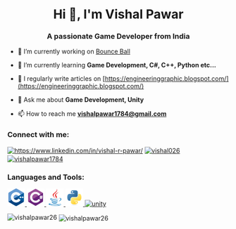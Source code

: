 <h1 align="center">Hi 👋, I'm Vishal Pawar</h1>
<h3 align="center">A passionate Game Developer from India</h3>

- 🔭 I’m currently working on [Bounce Ball](https://github.com/Vishalpawar03/Bounce-Ball)

- 🌱 I’m currently learning **Game Development, C#, C++, Python etc...**

- 📝 I regularly write articles on [https://engineeringgraphic.blogspot.com/](https://engineeringgraphic.blogspot.com/)

- 💬 Ask me about **Game Development, Unity**

- 📫 How to reach me **vishalpawar1784@gmail.com**

<h3 align="left">Connect with me:</h3>
<p align="left">
<a href="https://linkedin.com/in/https://www.linkedin.com/in/vishal-r-pawar/" target="blank"><img align="center" src="https://raw.githubusercontent.com/rahuldkjain/github-profile-readme-generator/master/src/images/icons/Social/linked-in-alt.svg" alt="https://www.linkedin.com/in/vishal-r-pawar/" height="30" width="40" /></a>
<a href="https://www.codechef.com/users/vishal026" target="blank"><img align="center" src="https://cdn.jsdelivr.net/npm/simple-icons@3.1.0/icons/codechef.svg" alt="vishal026" height="30" width="40" /></a>
<a href="https://www.hackerrank.com/vishalpawar1784" target="blank"><img align="center" src="https://raw.githubusercontent.com/rahuldkjain/github-profile-readme-generator/master/src/images/icons/Social/hackerrank.svg" alt="vishalpawar1784" height="30" width="40" /></a>
</p>

<h3 align="left">Languages and Tools:</h3>
<p align="left"> <a href="https://www.w3schools.com/cpp/" target="_blank" rel="noreferrer"> <img src="https://raw.githubusercontent.com/devicons/devicon/master/icons/cplusplus/cplusplus-original.svg" alt="cplusplus" width="40" height="40"/> </a> <a href="https://www.w3schools.com/cs/" target="_blank" rel="noreferrer"> <img src="https://raw.githubusercontent.com/devicons/devicon/master/icons/csharp/csharp-original.svg" alt="csharp" width="40" height="40"/> </a> <a href="https://www.java.com" target="_blank" rel="noreferrer"> <img src="https://raw.githubusercontent.com/devicons/devicon/master/icons/java/java-original.svg" alt="java" width="40" height="40"/> </a> <a href="https://www.python.org" target="_blank" rel="noreferrer"> <img src="https://raw.githubusercontent.com/devicons/devicon/master/icons/python/python-original.svg" alt="python" width="40" height="40"/> </a> <a href="https://unity.com/" target="_blank" rel="noreferrer"> <img src="https://www.vectorlogo.zone/logos/unity3d/unity3d-icon.svg" alt="unity" width="40" height="40"/> </a> </p>

<p><img align="left" src="https://github-readme-stats.vercel.app/api/top-langs?username=vishalpawar26&show_icons=true&locale=en&layout=compact" alt="vishalpawar26" /></p>

<p>&nbsp;<img align="center" src="https://github-readme-stats.vercel.app/api?username=vishalpawar26&show_icons=true&locale=en" alt="vishalpawar26" /></p>
